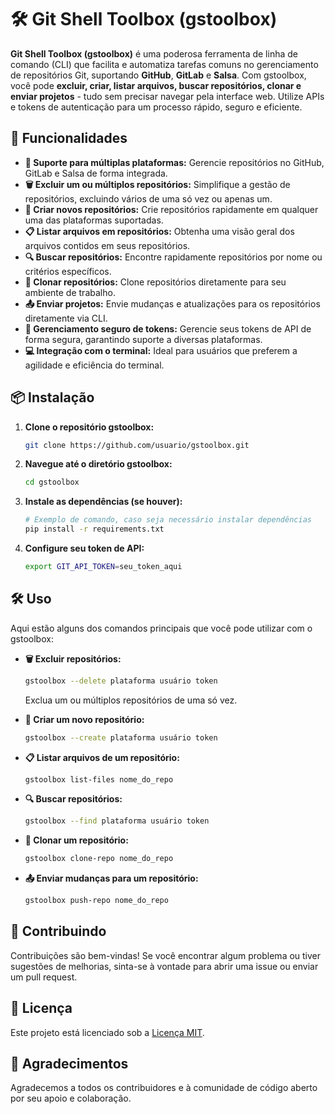 
# 🛠️ Git Shell Toolbox (gstoolbox)

**Git Shell Toolbox (gstoolbox)** é uma poderosa ferramenta de linha de comando (CLI) que facilita e automatiza tarefas comuns no gerenciamento de repositórios Git, suportando **GitHub**, **GitLab** e **Salsa**. Com gstoolbox, você pode **excluir, criar, listar arquivos, buscar repositórios, clonar e enviar projetos** - tudo sem precisar navegar pela interface web. Utilize APIs e tokens de autenticação para um processo rápido, seguro e eficiente.

## 🚀 Funcionalidades

- **🔗 Suporte para múltiplas plataformas:** Gerencie repositórios no GitHub, GitLab e Salsa de forma integrada.
- **🗑️ Excluir um ou múltiplos repositórios:** Simplifique a gestão de repositórios, excluindo vários de uma só vez ou apenas um.
- **📁 Criar novos repositórios:** Crie repositórios rapidamente em qualquer uma das plataformas suportadas.
- **📋 Listar arquivos em repositórios:** Obtenha uma visão geral dos arquivos contidos em seus repositórios.
- **🔍 Buscar repositórios:** Encontre rapidamente repositórios por nome ou critérios específicos.
- **📂 Clonar repositórios:** Clone repositórios diretamente para seu ambiente de trabalho.
- **📤 Enviar projetos:** Envie mudanças e atualizações para os repositórios diretamente via CLI.
- **🔐 Gerenciamento seguro de tokens:** Gerencie seus tokens de API de forma segura, garantindo suporte a diversas plataformas.
- **💻 Integração com o terminal:** Ideal para usuários que preferem a agilidade e eficiência do terminal.

## 📦 Instalação

1. **Clone o repositório gstoolbox:**
    ```bash
    git clone https://github.com/usuario/gstoolbox.git
    ```

2. **Navegue até o diretório gstoolbox:**
    ```bash
    cd gstoolbox
    ```

3. **Instale as dependências (se houver):**
    ```bash
    # Exemplo de comando, caso seja necessário instalar dependências
    pip install -r requirements.txt
    ```

4. **Configure seu token de API:**
    ```bash
    export GIT_API_TOKEN=seu_token_aqui
    ```

## 🛠️ Uso

Aqui estão alguns dos comandos principais que você pode utilizar com o gstoolbox:

- **🗑️ Excluir repositórios:**
    ```bash
    gstoolbox --delete plataforma usuário token
    ```
    Exclua um ou múltiplos repositórios de uma só vez.

- **📁 Criar um novo repositório:**
    ```bash
    gstoolbox --create plataforma usuário token
    ```

- **📋 Listar arquivos de um repositório:**
    ```bash
    gstoolbox list-files nome_do_repo
    ```

- **🔍 Buscar repositórios:**
    ```bash
    gstoolbox --find plataforma usuário token
    ```

- **📂 Clonar um repositório:**
    ```bash
    gstoolbox clone-repo nome_do_repo
    ```

- **📤 Enviar mudanças para um repositório:**
    ```bash
    gstoolbox push-repo nome_do_repo
    ```

## 🤝 Contribuindo

Contribuições são bem-vindas! Se você encontrar algum problema ou tiver sugestões de melhorias, sinta-se à vontade para abrir uma issue ou enviar um pull request.

## 📝 Licença

Este projeto está licenciado sob a [Licença MIT](LICENSE).

## 🙏 Agradecimentos

Agradecemos a todos os contribuidores e à comunidade de código aberto por seu apoio e colaboração.

